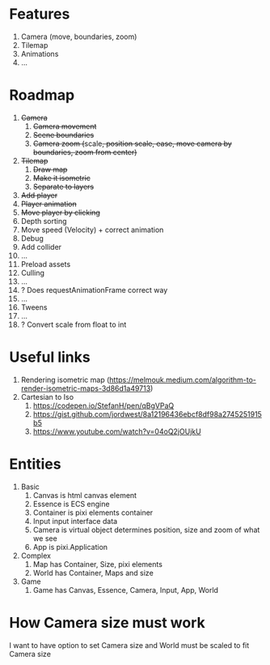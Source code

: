 # Features

1. Camera (move, boundaries, zoom)
1. Tilemap
1. Animations
1. ...

# Roadmap

1. ~~Camera~~
    1. ~~Camera movement~~
    1. ~~Scene boundaries~~
    1. ~~Camera zoom (~~scale~~, ~~position scale~~, ~~ease~~, move camera by boundaries, zoom from center)~~
1. ~~Tilemap~~
    1. ~~Draw map~~
    1. ~~Make it isometric~~
    1. ~~Separate to layers~~
1. ~~Add player~~
1. ~~Player animation~~
1. ~~Move player by clicking~~
1. Depth sorting
1. Move speed (Velocity) + correct animation
1. Debug
1. Add collider
1. ...
1. Preload assets
1. Culling
1. ...
1. ? Does requestAnimationFrame correct way
1. ...
1. Tweens
1. ...
1. ? Convert scale from float to int

# Useful links

1. Rendering isometric map (https://melmouk.medium.com/algorithm-to-render-isometric-maps-3d86d1a49713)
1. Cartesian to Iso
    1. https://codepen.io/StefanH/pen/qBgVPaQ
    1. https://gist.github.com/jordwest/8a12196436ebcf8df98a2745251915b5
    1. https://www.youtube.com/watch?v=04oQ2jOUjkU

# Entities

1. Basic
    1. Canvas is html canvas element
    1. Essence is ECS engine
    1. Container is pixi elements container
    1. Input input interface data
    1. Camera is virtual object determines position, size and zoom of what we see
    1. App is pixi.Application
1. Complex
    1. Map has Container, Size, pixi elements
    1. World has Container, Maps and size
1. Game
    1. Game has Canvas, Essence, Camera, Input, App, World


# How Camera size must work

I want to have option to set Camera size and World must be scaled to fit Camera size